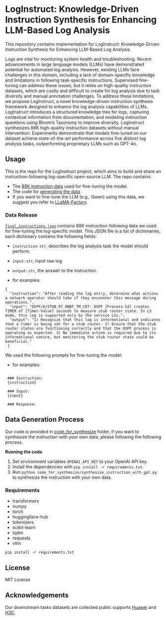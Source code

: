 # LogInstruct: Knowledge-Driven Instruction Synthesis for Enhancing LLM-Based Log Analysis
This repository contains implementation for LogInstruct: Knowledge-Driven Instruction Synthesis for Enhancing LLM-Based Log Analysis.

Logs are vital for monitoring system health and troubleshooting. 
Recent advancements in large language models (LLMs) have demonstrated potential for automated log analysis. 
However, existing LLMs face challenges in this domain, including a lack of domain-specific knowledge and limitations in following task-specific instructions. Supervised fine-tuning can address these issues, but it relies on high-quality instruction datasets, which are costly and difficult to create for log analysis due to task diversity and manual annotation challenges.
To address these limitations, we propose LogInstruct, a novel knowledge-driven instruction synthesis framework designed to enhance the log analysis capabilities of LLMs.  LogInstruct introduces a structured knowledge tree for logs, capturing contextual information from documentation, and modeling instruction questions using Bloom’s Taxonomy to improve diversity. LogInstruct synthesizes 88K high-quality instruction datasets without manual intervention. Experiments demonstrate that models fine-tuned on our dataset achieve state-of-the-art performance across five distinct log analysis tasks, outperforming proprietary LLMs such as GPT-4o.

## Usage

This is the repo for the LogInstruct project, which aims to build and share an instruction-following log-specific open-source LLM. The repo contains:

- The [88K instruction data](#data-release) used for fine-tuning the model.
- The code for [generating the data](#data-generation-process).
- If you want to fine-tune the LLM (e.g., Qwen) using this data,  we suggest you refer to [LLaMA-Factory](https://github.com/hiyouga/LLaMA-Factory).

### Data Release

[`final_instructions.json`](final_instructions/final_instructions.json) contains 88K instruction-following data we used for fine-tuning the log-specific model.
This JSON file is a list of dictionaries, each dictionary contains the following fields:

- `instruction`: `str`, describes the log analysis task the model should perform. 
- `input`: `str`, input raw log
- `output`: `str`, the answer to the instruction.

- for examples:
```
{
  "instruction": "After reading the log entry, determine what actions a network operator should take if they encounter this message during operations.",
  "input": "OSPF/6/STUB_RT_ONBT_TM_CRT: OSPF [Process-Id] creates TIMER of [Timer-Value] seconds to measure stub router state. In LS mode, this log is supported only by the service LSs.",
  "output": "1) Recognize that this log is informational and indicates that a timer is being set for a stub router. 2) Ensure that the stub router states are functioning correctly and that the OSPF process is operating as expected. 3) No immediate action is required due to its informational nature, but monitoring the stub router state could be beneficial."
 }
```


We used the following prompts for fine-tuning the model:

- for examples:
```
 
 ### Instruction:
 {instruction}
 
 ### Input:
 {input}
 
 ### Response:
```

## Data Generation Process

Our code is provided in [code_for_synthesize](code_for_synthesize) folder, if you want to synthesize the instruction with your own data, please following the following process.

<summary> <strong> Running the code </strong> </summary>

1. Set environment variables `OPENAI_API_KEY` to your OpenAI API key.
2. Install the dependencies with `pip install -r requirements.txt`.
3. Run `python code_for_synthesize/synthesize_instruction_with_gpt.py` to synthesize the instruction with your own data.

### Requirements

- transformers
- numpy
- torch
- huggingface-hub
- tokenizers
- scikit-learn
- tqdm
- requests 
- vllm
```
pip install -r requirements.txt
```





## License
MIT License

## Acknowledgements

Our downstream tasks datasets are collected public supports [Huawei](https://support.huawei.com/enterprise/en/index.html) and [H3C]().
